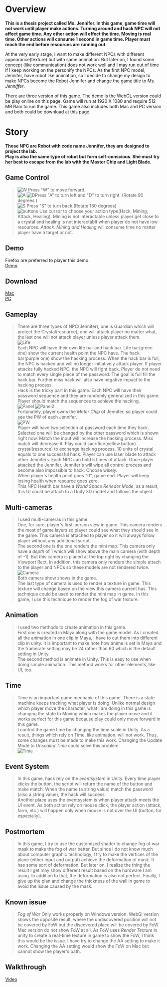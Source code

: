 # Overview

**This is a thesis project called Ms. Jennifer. In this game, game time will not work until player make actions. Turning around and hack NPC will not affect game time. Any other action will effect the time. Moving is real time. Other actions will consume 1 second in game time. Player must reach the end before resources are running out.**

At the very early stage, I want to make different NPCs with different appearance(texture) but with same animation. But later on, I found some concept (like communication) does not work well and I may run out of time if I keep working on the personify the NPCs. As the first NPC model, Jennifer, have robot like animation, so I decide to change my design to make NPCs become the Robot Jennifer and change the game title to _Ms. Jenniffer_.

There are three version of this game. The demo is the WebGL version could be play online on this page. Game will run at 1920 X 1080 and require 512 MB Ram to run the game. This game also includes both Mac and PC version and both could be download at this page.

# Story

**Those NPC are Robot with code name Jennifer, they are designed to project the lab.<br> Play is also the same type of robot but form self-conscious. She must try her best to escape from the lab with the Master Chip and Light Blade.<br>**

## Game Control

> ![W](./WebImages/keyboard_w.jpg) Press "W" to move forward.<br>
> ![A](./WebImages/keyboard_a.jpg) ![D](./WebImages/keyboard_d.jpg)Press "A" to turn left and "D" to turn right. (Rotate 90 degrees.)<br>
> ![S](./WebImages/keyboard_s.jpg) Press "S" to turn back.(Rotate 180 degrees)<br>
> ![buttons](./WebImages/player_ui_button.png)
> Use cursor to choose your action type(Hack, Mining, Attack, Healing). Mining is not interactable unless player get close to a crystal and healing is not interactablt when player do not have low resources. _Attack, Mining and Healing_ will consume time no matter player have a target or not.<br>

## Demo
Firefox are preferred to player this demo.<br>
[Demo](./Assets/builds/webBuild/index.html)

## Download
[Mac](https://1drv.ms/u/s!AtE6V3XX7jT-uzKi9-GkiZyOsKe2) <br>
[PC](https://1drv.ms/u/s!AtE6V3XX7jT-uzNOh0aoZRcbytdD)

## Gameplay
> There are three types of NPC(Jennifer), one is Guardian which will protect the Crystal(resource), one will attack player no matter what, the last one will not attack player unless player attack them.<br>
> ![Life](./WebImages/npc_ui_life.png)<br>
>Each NPC will have their own life bar and hack bar. Life bar(green one) show the current health point the NPC have. The hack bar(purple one) show the hacking process. When the hack bar is full, the NPC is hacked and will no longer initiatively attack player. If player attacks fully hacked NPC, the NPC will fight back. Player do not need to match every single piece of the password. The goal is full fill the hack bar. Further miss hack will also have negative impact to the hacking process.<br>
> Hack is the tricky part in this game. Each NPC will have their password sequence and they are randomly generalized in this game. Player should match the sequences to achieve the hacking. <br>
> ![Panel](./WebImages/player_ui_panel.png) ![Panel2](./WebImages/player_ui_panel2.png)<br>
> Fortunately, player owns the _Mater Chip_ of Jennifer, so player could see the PW of each Jennifer.<br>
> ![PW](./WebImages/player_ui_input.png)<br>
> Player will have two selection of password each time they hack. Selected one will be changed by the other password which is shown right now. Match the input will increase the hacking process. Miss match will decrease it. Play could sacrifice(yellow button) crystal(resource) to exchange hacking process. 10 units of crystal equals to one successful hack.
> Player can use laser blade to attack other Jennifers. Each NPC can hold 5 times of attack. Once player attacked the Jennifer, Jennifer's will wipe all control process and become also impossible to hack. Choose wisely.<br>
> When player's health point goes "0", game end. Player will keep losing health when resource goes zero.<br>
> This NPC Health bar have a _World Space Reneder Mode_, as a result, this UI could be attach to a Unity 3D model and follows the object.  


## Multi-cameras 
> I used multi-cameras in this game.  <br>
> One, for sure, player's first-person view in game. This camera renders the most of game layers so player could see what they should see in the game. This camera is attached to player so it will always follow player without any additional script.  <br>
> The second one is the one renders the mini map. This camera only have a _depth_ of 1 which will show above the main camera (with depth of -1). But this camera is placed at the top right by changing the Viewport Rect. In addition, this camera only renders the simple attach to the player and NPCs so these models are not rendered twice.  <br>
> ![Camera](./WebImages/player_camera.png)<br>
> Both camera show shows in the game.  
> The last type of camera is used to render a texture in game. This texture will change based on the view this camera current has. This technique could be used to render the mini map in game. In this game, I use this technique to render the fog of war texture.  <br>

## Animation 
> I used two methods to create animation in this game.  <br>
> First one is created in Maya along with the game model. As I created all the animation in one clip in Maya, I have to cut them into different clip in unity. It is important to make note how anime is set in Maya and the framerate setting may be 24 rather than 60 which is the default setting in Unity. <br>
> The second method is animate in Unity. This is easy to use when doing simple animation. This method works for other elements, like UI, too.  <br>

## Time 
> Time is an important game mechanic of this game. There is a state machine keeps tracking what player is doing. Unlike normal design which player move the character, what I am doing in this game is changing the state to Moving which makes the player move and it works perfect for this game because play could only move forward in this game.  <br>
> I control the game time by changing the time scale in Unity. As a result, things which rely on Time, like animation, will not work. Thus, some changes must be made to make this work. Changing the Update Mode to _Unscaled Time_ could solve this problem. <br>
> ![Time](./WebImages/player_time.png)<br>

## Event System 
> In this game, hack rely on the _eventsystem_ in Unity. Every time player clicks the button, the script will return the name of the button and make match. When the name (a string value) match the password (also a string value), the hack will success. <br>
>Another place uses the eventsystem is when player attack meets the UI event. As both action rely on mouse click, the player action (attack, farm, etc.) will happen only when mouse is not over the UI (button, for especially).  <br>

## Postmortem 
> In this game, I try to use the customized shader to change fog of war mask to make the fog of war better. But since I do not know much about computer graphic technology, I try to make the vertices of the plane (either input and output) achieve the deformation of mask. It has some sort of deformation. But later on, I realize the thing the result I get may show different result based on the hardware I am using. In addition to that, the deformation is also not perfect. Finally, I give up the plan and change the thickness of the wall in game to avoid the issue caused by the mask. <br>

## Known issue
> _Fog of War_ Only works properly on Windows version. WebGl version shows the opposite result, where the undiscovered position will not be covered by FoW but the discovered place will be covered by FoW. Mac version do not show FoW at all. As FoW uses _Render Texture_ in unity to create a real-time texture in game to show the FoW, I think this would be the issue. I have try to change the AA setting to make it work. Changing the AA setting would show the FoW on Mac but cannot show the player's path.<br>

## Walkthrough
[Video](https://youtu.be/AV6Nu1ak79Q)<br>
